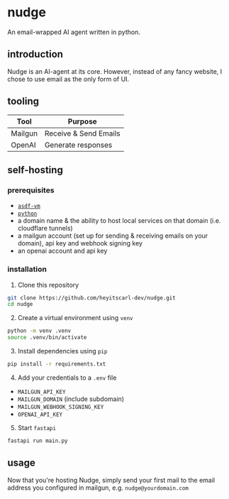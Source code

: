 # nudge
An email-wrapped AI agent written in python.

## introduction

Nudge is an AI-agent at its core. However, instead of any fancy website, I chose to use email
as the only form of UI.

## tooling

| Tool          | Purpose                                       |
| ------------- | --------------------------------------------- |
| Mailgun       | Receive & Send Emails                         |
| OpenAI        | Generate responses                            |

## self-hosting

### prerequisites

- [ `asdf-vm` ](https://asdf-vm.com)
- [ `python` ](https://www.python.org)
- a domain name & the ability to host local services on that domain (i.e. cloudflare tunnels)
- a mailgun account (set up for sending & receiving emails on your domain), api key and webhook signing key
- an openai account and api key

### installation 

1. Clone this repository

```bash
git clone https://github.com/heyitscarl-dev/nudge.git
cd nudge
```

2. Create a virtual environment using `venv`

```bash
python -m venv .venv
source .venv/bin/activate
```

3. Install dependencies using `pip`

```bash
pip install -r requirements.txt
```

4. Add your credentials to a `.env` file

- `MAILGUN_API_KEY`
- `MAILGUN_DOMAIN` (include subdomain)
- `MAILGUN_WEBHOOK_SIGNING_KEY`
- `OPENAI_API_KEY`

5. Start `fastapi`

```bash 
fastapi run main.py
```

## usage

Now that you're hosting Nudge, simply send your first mail to the email address you configured in mailgun, e.g. `nudge@yourdomain.com`
